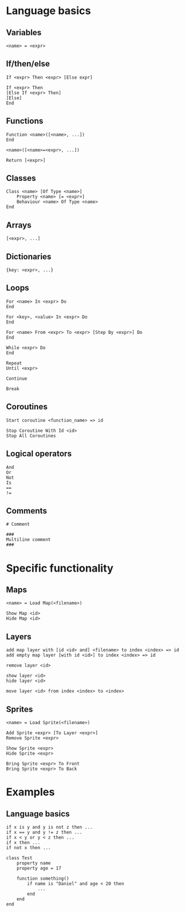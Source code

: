 # Language basics

## Variables

    <name> = <expr>

## If/then/else

    If <expr> Then <expr> [Else expr]

    If <expr> Then
    [Else If <expr> Then]
    [Else]
    End

## Functions

    Function <name>([<name>, ...])
    End

    <name>([<name>=<expr>, ...])

    Return [<expr>]

## Classes

    Class <name> [Of Type <name>]
        Property <name> [= <expr>]
        Behaviour <name> Of Type <name>
    End

## Arrays

    [<expr>, ...]

## Dictionaries

    {key: <expr>, ...}

## Loops

    For <name> In <expr> Do
    End

    For <key>, <value> In <expr> Do
    End

    For <name> From <expr> To <expr> [Step By <expr>] Do
    End

    While <expr> Do
    End

    Repeat
    Until <expr>

    Continue

    Break

## Coroutines

    Start coroutine <function_name> => id

    Stop Coroutine With Id <id>
    Stop All Coroutines

## Logical operators

    And
    Or
    Not
    Is
    ==
    !=

## Comments

    # Comment

    ###
    Multiline comment
    ###

# Specific functionality

## Maps

    <name> = Load Map(<filename>)

    Show Map <id>
    Hide Map <id>

## Layers

    add map layer with [id <id> and] <filename> to index <index> => id
    add empty map layer [with id <id>] to index <index> => id

    remove layer <id>

    show layer <id>
    hide layer <id>

    move layer <id> from index <index> to <index>

## Sprites

    <name> = Load Sprite(<filename>)

    Add Sprite <expr> [To Layer <expr>]
    Remove Sprite <expr>

    Show Sprite <expr>
    Hide Sprite <expr>

    Bring Sprite <expr> To Front
    Bring Sprite <expr> To Back



# Examples

## Language basics

    if x is y and y is not z then ...
    if x == y and y != z then ...
    if x < y or y < z then ...
    if x then ...
    if not x then ...

    class Test
        property name
        property age = 17

        function something()
            if name is "Daniel" and age < 20 then
                ...
            end
        end
    end
